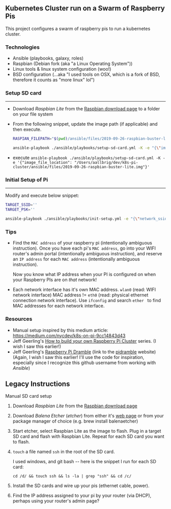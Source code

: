 ## Kubernetes Cluster run on a Swarm of Raspberry Pis
This project configures a swarm of raspberry pis to run a kubernetes cluster.

### Technologies
* Ansible (playbooks, galaxy, roles)
* Raspbian (Debian fork (aka "a Linux Operating System"))
* Linux tools & linux system configuration (woo!)
* BSD configuration (...aka "I used tools on OSX, which is a fork of BSD, therefore it counts as "more linux" lol")

### Setup SD card
---
* Download *Raspbian Lite* from the [Raspbian download page](https://www.raspberrypi.org/downloads/raspbian/) to a folder on your file system
* From the following snippet, update the image path (if applicable) and then execute.

    ```bash
    RASPIAN_FILEPATH="$(pwd)/ansible/files/2019-09-26-raspbian-buster-lite.img"

    ansible-playbook ./ansible/playbooks/setup-sd-card.yml -K -e "{\"image_file_location\": \"$RASPIAN_FILEPATH\"}"
    ```
* execute `ansible-playbook ./ansible/playbooks/setup-sd-card.yml -K -e '{"image_file_location": "/Users/aallbrig/dev/k8s-pi-cluster/ansible/files/2019-09-26-raspbian-buster-lite.img"}'`

### Initial Setup of Pi
---
Modify and execute below snippet:

```bash
TARGET_SSID=''
TARGET_PSK=''

ansible-playbook ./ansible/playbooks/init-setup.yml -e "{\"network_ssid\": \"$TARGET_SSID\", \"network_psk\": \"$TARGET_PSK\"}" --ask-pass`
```

### Tips
* Find the `MAC address` of your raspberry pi (intentionally ambiguous instruction). Once you have each pi's `MAC address`, go into your WIFI router's admin portal (intentionally ambiguous instruction), and reserve an `IP address` for each `MAC address` (intentionally ambiguous instruction).

    Now you know what IP address when your PI is configured on when your Raspberry PIs are on _that_ network!
* Each network interface has it's own MAC address. `wlan0` (read: WIFI network interface) MAC address != `eth0` (read: physical ethernet connection network interface). Use `ifconfig` and search `ether ` to find MAC addresses for each network interface.

### Resources
* Manual setup inspired by this medium article: https://medium.com/nycdev/k8s-on-pi-9cc14843d43
* Jeff Geerling's [How to build your own Raspberry Pi Cluster](https://www.jeffgeerling.com/blog/2017/how-build-your-own-raspberry-pi-cluster) series. (I wish I saw this earlier!)
* Jeff Geerling's [Raspberry Pi Dramble](https://github.com/geerlingguy/raspberry-pi-dramble) (link to the [pidramble](http://www.pidramble.com/) website) (Again, I wish I saw this earlier! I'll use the code for inspiration, especially since I recognize this github username from working with _Ansible_)

## Legacy Instructions
Manual SD card setup
1. Download *Raspbian Lite* from the [Raspbian download page](https://www.raspberrypi.org/downloads/raspbian/)
1. Download *Balena Etcher* (_etcher_) from either it's [web page](https://www.balena.io/etcher/) or from your package manager of choice (e.g. brew install balenaetcher)
1. Start etcher, select Raspbian Lite as the image to flash. Plug in a target SD card and flash with Raspbian Lite. Repeat for each SD card you want to flash.
1. `touch` a file named `ssh` in the root of the SD card.

    I used windows, and git bash -- here is the snippet I run for each SD card:

    `cd /d/ && touch ssh && ls -la | grep "ssh" && cd /c/`
1. Install the SD cards and wire up your pis (ethernet cable, power).
1. Find the IP address assigned to your pi by your router (via DHCP), perhaps using your router's admin page?


